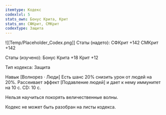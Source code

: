 ```yaml
---
itemtype: Кодекс
codexlvl: 5
stats_own: Бонус Крита, Крит
stats_on: СФКрит, СМКрит
codextype: Защита
---
```

![[Temp/Placeholder_Codex.png]]
Статы (надето):
СФКрит +142
СМКрит +142

Статы (изучено):
Бонус Крита +18
Крит +12

Тип кодекса: Защита


Навык
[Волнорез · Люди] Есть шанс 20% снизить урон от людей на 20%. Рассеивает эффект [Подавление людей] и дает к нему иммунитет на 10 с. CD: 10 c.

Нельзя научиться покорять величественные волны.

Кодекс не может быть разобран на листы кодекса.
